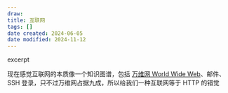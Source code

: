 ```yaml
---
draw:
title: 互联网
tags: []
date created: 2024-06-05
date modified: 2024-11-12
---
```

	

excerpt

<!-- more -->

现在感觉互联网的本质像一个知识图谱，包括 [万维网 World Wide Web](万维网%20World%20Wide%20Web.md)、邮件、SSH 登录，只不过万维网占据九成，所以给我们一种互联网等于 HTTP 的错觉
